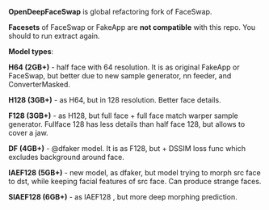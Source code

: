 **OpenDeepFaceSwap** is global refactoring fork of FaceSwap.

**Facesets** of FaceSwap or FakeApp are **not compatible** with this repo. You should to run extract again.

**Model types**:

**H64 (2GB+)** - half face with 64 resolution. It is as original FakeApp or FaceSwap, but better due to new sample generator, nn feeder, and ConverterMasked.

**H128 (3GB+)** - as H64, but in 128 resolution. Better face details.

**F128 (3GB+)** - as H128, but full face + full face match warper sample generator. Fullface 128 has less details than half face 128, but allows to cover a jaw.

**DF (4GB+)** - @dfaker model. It is as F128, but + DSSIM loss func which excludes background around face.

**IAEF128 (5GB+)** - new model, as dfaker, but model trying to morph src face to dst, while keeping facial features of src face. Can produce strange faces.

**SIAEF128 (6GB+)** - as IAEF128 , but more deep morphing prediction.
